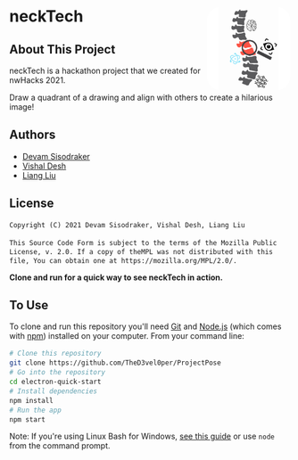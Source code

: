 # neckTech <img align="right" alt="neckTech" src="./images/neckTech.png" width="150px" height="150px" style="border-radius: 25px;">


## About This Project
neckTech is a hackathon project that we created for nwHacks 2021.

Draw a quadrant of a drawing and align with others to create a 
hilarious image!

## Authors
 - [Devam Sisodraker](https://github.com/TheD3vel0per)
 - [Vishal Desh](https://github.com/VDeshh)
 - [Liang Liu](https://github.com/stuffbyliang)


## License

```
Copyright (C) 2021 Devam Sisodraker, Vishal Desh, Liang Liu

This Source Code Form is subject to the terms of the Mozilla Public License, v. 2.0. If a copy of theMPL was not distributed with this file, You can obtain one at https://mozilla.org/MPL/2.0/.
```

**Clone and run for a quick way to see neckTech in action.**

## To Use

To clone and run this repository you'll need [Git](https://git-scm.com) and [Node.js](https://nodejs.org/en/download/) (which comes with [npm](http://npmjs.com)) installed on your computer. From your command line:

```bash
# Clone this repository
git clone https://github.com/TheD3vel0per/ProjectPose
# Go into the repository
cd electron-quick-start
# Install dependencies
npm install
# Run the app
npm start
```

Note: If you're using Linux Bash for Windows, [see this guide](https://www.howtogeek.com/261575/how-to-run-graphical-linux-desktop-applications-from-windows-10s-bash-shell/) or use `node` from the command prompt.